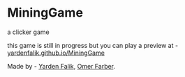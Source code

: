 # MiningGame
a clicker game

this game is still in progress but you can play a preview at - 
[yardenfalik.github.io/MiningGame](https://yardenfalik.github.io/MiningGame)

Made by - [Yarden Falik](https://github.com/yardenfalik), [Omer Farber](https://github.com/OmerFarber11).
